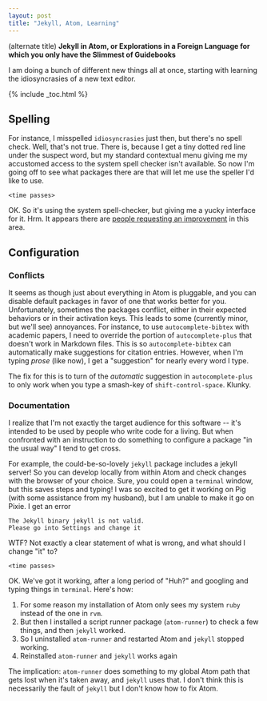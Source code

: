 ```yaml
---
layout: post
title: "Jekyll, Atom, Learning"
---
```


(alternate title) **Jekyll in Atom, or Explorations in a Foreign Language for which you only have the Slimmest of Guidebooks**

I am doing a bunch of different new things all at once, starting with learning the idiosyncrasies of a new text editor.

{% include _toc.html %}

## Spelling

For instance, I misspelled `idiosyncrasies` just then, but there's no spell check. Well, that's not true. There is, because I get a tiny dotted red line under the suspect word, but my standard contextual menu giving me my accustomed access to the system spell checker isn't available. So now I'm going off to see what packages there are that will let me use the speller I'd like to use.

`<time passes>`

OK. So it's using the system spell-checker, but giving me a yucky interface for it. Hrm. It appears there are [people requesting an improvement](https://github.com/atom/spell-check/issues/54) in this area.

## Configuration

### Conflicts

It seems as though just about everything in Atom is pluggable, and you can disable default packages in favor of one that works better for you. Unfortunately, sometimes the packages conflict, either in their expected behaviors or in their activation keys. This leads to some (currently minor, but we'll see) annoyances. For instance, to use `autocomplete-bibtex` with academic papers, I need to override the portion of `autocomplete-plus` that doesn't work in Markdown files. This is so `autocomplete-bibtex` can automatically make suggestions for citation entries. However, when I'm typing *prose* (like now), I get a "suggestion" for nearly every word I type.

The fix for this is to turn of the *automatic* suggestion in `autocomplete-plus` to only work when you type a smash-key of `shift-control-space`. Klunky.

### Documentation

I realize that I'm not exactly the target audience for this software -- it's intended to be used by people who write code for a living. But when confronted with an instruction to do something to configure a package "in the usual way" I tend to get cross.

For example, the could-be-so-lovely `jekyll` package includes a jekyll server! So you can develop locally from within Atom and check changes with the browser of your choice. Sure, you could open a `terminal` window, but this saves steps and typing! I was so excited to get it working on Pig (with some assistance from my husband), but I am unable to make it go on Pixie. I get an error

```
The Jekyll binary jekyll is not valid.  
Please go into Settings and change it
```

WTF? Not exactly a clear statement of what is wrong, and what should I change "it" to?

`<time passes>`

OK. We've got it working, after a long period of "Huh?" and googling and typing things in `terminal`. Here's how:

1. For some reason my installation of Atom only sees my system `ruby` instead of the one in `rvm`.
2. But then I installed a script runner package (`atom-runner`) to check a few things, and then `jekyll` worked.
3. So I uninstalled `atom-runner` and restarted Atom and `jekyll` stopped working.
4. Reinstalled `atom-runner` and `jekyll` works again

The implication: `atom-runner` does something to my global Atom path that gets lost when it's taken away, and `jekyll` uses that. I don't think this is necessarily the fault of `jekyll` but I don't know how to fix Atom.
